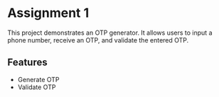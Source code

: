 # Assignment 1

This project demonstrates an OTP generator. It allows users to input a phone number, receive an OTP, and validate the entered OTP.

## Features
- Generate OTP
- Validate OTP
